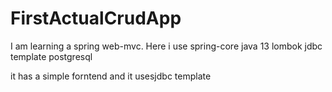 # FirstActualCrudApp

I am learning a spring web-mvc.
Here i use 
spring-core
java 13
lombok
jdbc template 
postgresql


it has a simple forntend and it usesjdbc template
